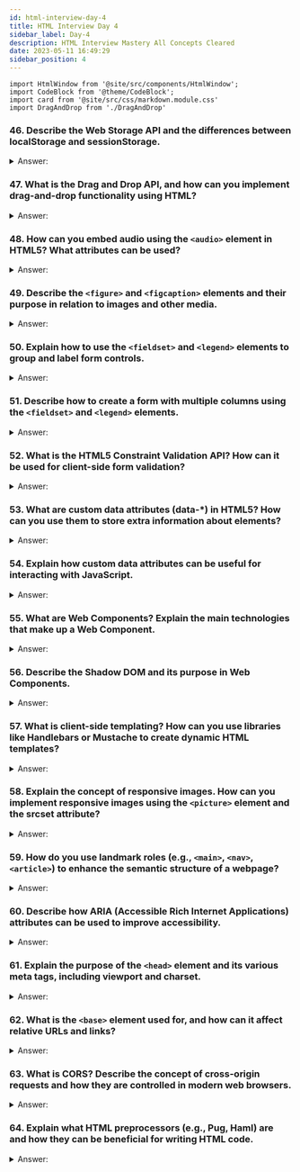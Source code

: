 ```yaml
---
id: html-interview-day-4
title: HTML Interview Day 4
sidebar_label: Day-4
description: HTML Interview Mastery All Concepts Cleared
date: 2023-05-11 16:49:29
sidebar_position: 4
---
```


```mdx-code-block
import HtmlWindow from '@site/src/components/HtmlWindow';
import CodeBlock from '@theme/CodeBlock';
import card from '@site/src/css/markdown.module.css'
import DragAndDrop from './DragAndDrop'
```


### 46. Describe the Web Storage API and the differences between localStorage and sessionStorage.

<details>
    <summary>Answer:</summary>

The Web Storage API and highlighting the differences between `localStorage` and `sessionStorage`:

| Aspect                     | Web Storage API             | localStorage                | sessionStorage             |
|:---------------------------:|:---------------------------:|:----------------------------:|:---------------------------:|
| Purpose                     | Storage of key-value pairs  | Persistent storage           | Session-specific storage    |
| Data Persistence            | Persists even after browser is closed | Persists indefinitely until cleared | Persists only during the session |
| Data Storage Limit          | Typically 5-10MB per domain | Same as Web Storage API limit | Same as Web Storage API limit |
| Accessibility               | Can be accessed by any window or tab from the same domain | Same as Web Storage API | Same as Web Storage API |
| Expiration                  | No built-in expiration mechanism | No built-in expiration mechanism | Automatically cleared when the session ends |
| Shared Across Tabs/Windows  | Shared among all tabs/windows from the same domain | Same as Web Storage API | Limited to the same tab/window |
| JavaScript Data Types       | Supports strings only       | Supports strings only        | Supports strings only       |
| Synchronous or Asynchronous | Synchronous                 | Synchronous                  | Synchronous                |
| Event Notifications         | No built-in events          | No built-in events           | No built-in events          |

</details>

### 47. What is the Drag and Drop API, and how can you implement drag-and-drop functionality using HTML?

<details>
    <summary>Answer:</summary>

The Drag and Drop API is a set of web technologies that allows you to create interactive web applications with drag-and-drop functionality. It enables users to click and drag elements on a web page and drop them into predefined target areas. This API is typically used to enhance user interfaces and improve the user experience on web applications.

To implement drag-and-drop functionality using HTML, you need to use a combination of HTML, CSS, and JavaScript. Here's a general overview of the steps involved:

1. **HTML Structure**: Create the HTML structure for the draggable elements and the drop target areas. For example:

```html title="index.html"
<div id="draggableElement" draggable="true">Drag me!</div>
<div id="dropTarget">Drop here</div>
```

2. **CSS Styling**: Apply CSS styles to define the appearance of the elements and provide visual feedback during the drag-and-drop process. You can use CSS to control the appearance of the draggable element and the drop target.

3. **JavaScript Event Handling**: Use JavaScript to handle the drag-and-drop events. You'll need to attach event listeners to the draggable elements to track when dragging starts, when it's in progress, and when it ends. Here's a basic example:

```javascript title="script.js"
const draggableElement = document.getElementById('draggableElement');
const dropTarget = document.getElementById('dropTarget');

draggableElement.addEventListener('dragstart', (event) => {
  event.dataTransfer.setData('text/plain', 'This is some data to be dropped');
});

dropTarget.addEventListener('dragover', (event) => {
  event.preventDefault();
});

dropTarget.addEventListener('drop', (event) => {
  event.preventDefault();
  const data = event.dataTransfer.getData('text/plain');
  dropTarget.textContent = `Dropped: ${data}`;
});
```

<HtmlWindow>
<DragAndDrop />
</HtmlWindow>

4. **Prevent Default Behavior**: In the event listeners, you'll often see `event.preventDefault()` to prevent the default behavior of the browser, which is to not allow dropping.

5. **Data Transfer**: Use `event.dataTransfer` to store and retrieve data during the drag-and-drop operation. You can transfer plain text or more complex data as needed.

6. **Draggable Attribute**: Make sure to set the `draggable` attribute to `true` on elements you want to be draggable, as shown in the HTML example above.

This is a basic example of implementing drag-and-drop functionality in HTML, CSS, and JavaScript. Depending on your specific use case, you may need to add more features and fine-tune the behavior to meet your application's requirements. There are also libraries and frameworks available that can simplify the implementation of drag-and-drop features if you're working on a more complex project.

</details>

### 48. How can you embed audio using the `<audio>` element in HTML5? What attributes can be used?

<details>
    <summary>Answer:</summary>

To embed audio using the `<audio>` element in HTML5, you can follow these steps. This information is directly related to web development and web technology:

**1. HTML `<audio>` Element:** Start by using the `<audio>` element in your HTML document. Here's a basic example:

   ```html title="index.html"
   <audio controls>
     <source src="/audio/music.mp3" type="audio/mpeg">
     Your browser does not support the audio element.
   </audio>
   ```
   
   <HtmlWindow>
   <audio controls>
     <source src="/audio/music.mp3" type="audio/mpeg" />
     Your browser does not support the audio element.
   </audio>
   </HtmlWindow>


   In this example, the `controls` attribute adds audio playback controls like play, pause, and volume to the audio player.

**2. Attributes for the `<audio>` Element:** Several attributes can be used with the `<audio>` element:

   - `src`: Specifies the URL of the audio file you want to embed.
   - `controls`: Adds audio playback controls to the player.
   - `autoplay`: Automatically starts playing the audio when the page loads.
   - `loop`: Makes the audio loop continuously.
   - `preload`: Specifies whether and how the audio should be preloaded ("none," "metadata," or "auto").
   - `muted`: Mutes the audio by default.
   - `volume`: Sets the default volume level.

**3. Fallback Content:** Include text or alternative content between the opening and closing `<audio>` tags. This content will be displayed if the browser doesn't support the `<audio>` element or if the audio file cannot be loaded.

**4. Multiple Source Formats:** To ensure compatibility with different browsers, provide multiple source formats using the `<source>` element within the `<audio>` element. Browsers will choose the first format they support. For example:

   ```html title="index.html"
   <audio controls>
     <source src="/audio/music.mp3" type="audio/mpeg">
     <source src="/audio/music.ogg" type="audio/ogg">
     Your browser does not support the audio element.
   </audio>
   ```

   <HtmlWindow>
   <audio controls>
     <source src="/audio/music.mp3" type="audio/mpeg" /> 
     <source src="/audio/music.ogg" type="audio/ogg" />    
     Your browser does not support the audio element.
   </audio>
   </HtmlWindow>

   In this example, both MP3 and Ogg formats are provided.

**5. Accessibility:** Ensure your audio player is accessible by providing alternative text or descriptions for the audio content, especially if you're using custom controls.

**6. Styling:** You can style the `<audio>` element and its controls using CSS to match your website's design.

Remember that browser support for audio formats can vary, so providing multiple formats can help ensure compatibility across different browsers.

</details>


### 49. Describe the `<figure>` and `<figcaption>` elements and their purpose in relation to images and other media.

<details>
    <summary>Answer:</summary>

The `<figure>` and `<figcaption>` elements are HTML elements used to provide a structured and semantically meaningful way to associate a caption or description with an image or other embedded media on a web page. Here's a brief overview of each element and their purpose in relation to images and other media:

**1. `<figure>` Element:**
   - Purpose: The `<figure>` element is used to encapsulate any content that is referenced from the main content but can stand alone, typically images, illustrations, diagrams, charts, videos, audio, or other multimedia elements.
   - Usage: You should wrap the media content that you want to associate with a caption or description inside the `<figure>` element.

Example:
```html title="index.html"
<figure>
  <img src="/img/CodeMastermindhq.jpg" alt="main page image" />
  <!-- Other multimedia content can also go here -->
  <figcaption>This is an main page image</figcaption>
</figure>
```

<HtmlWindow>
<figure>
  <img src="/img/CodeMastermindhq.jpg" alt="main page image" />
  <figcaption>This is an main page image</figcaption>
</figure>
</HtmlWindow>

**2. `<figcaption>` Element:**
   - Purpose: The `<figcaption>` element is used to provide a caption or description for the content enclosed within the parent `<figure>` element. It serves as a way to describe or provide context for the media.
   - Usage: The `<figcaption>` element is typically placed immediately after the media content it describes within the `<figure>` element.

Example:
```html title="index.html"
<figure>
  <img src="/img/CodeMastermindhq.jpg" alt="main page image" />
  <figcaption>This is an main page image</figcaption>
</figure>
```

<HtmlWindow>
<figure>
  <img src="/img/CodeMastermindhq.jpg" alt="main page image" />
  <figcaption>This is an main page image</figcaption>
</figure>
</HtmlWindow>

The combination of `<figure>` and `<figcaption>` helps improve web accessibility by associating descriptions or captions directly with the media, making it easier for screen readers and other assistive technologies to convey the information to users with disabilities. Additionally, it provides a structured way to style and format captions, enhancing the overall presentation of multimedia content on web pages.

In summary, `<figure>` and `<figcaption>` elements are essential for creating accessible and well-structured web content when dealing with images and other media elements. They help improve both the semantic meaning and visual presentation of such content on web pages.

</details>

### 50. Explain how to use the `<fieldset>` and `<legend>` elements to group and label form controls.

<details>
    <summary>Answer:</summary>

To use the `<fieldset>` and `<legend>` elements to group and label form controls in HTML, follow these steps:

1. **Create the `<fieldset>` Element:**
   Start by enclosing a group of related form controls within a `<fieldset>` element. This element acts as a container for grouping the controls together.

   ```html title="inde.html"
   <fieldset>
       <!-- Place your form controls here -->
   </fieldset>
   ```

2. **Add Form Controls:**
   Inside the `<fieldset>`, add the form controls you want to group together. These can be various types of input fields, checkboxes, radio buttons, etc.

   ```html title="inde.html"
   <fieldset>
       <label for="name">Name:</label>
       <input type="text" id="name" name="name"><br>

       <label for="email">Email:</label>
       <input type="email" id="email" name="email"><br>
       
       <!-- Other form controls -->
   </fieldset>
   ```

3. **Use the `<legend>` Element:**
   The `<legend>` element is used to provide a label or a title for the `<fieldset>`, making it clear what the group of controls represents. Place the `<legend>` element immediately after the opening `<fieldset>` tag.

   ```html title="inde.html"
   <fieldset>
       <legend>Contact Information</legend>
       <label for="name">Name:</label>
       <input type="text" id="name" name="name"><br>

       <label for="email">Email:</label>
       <input type="email" id="email" name="email"><br>
       
       <!-- Other form controls -->
   </fieldset>
   ```

4. **Result:**
   When you view the HTML page, the `<fieldset>` element with its contained form controls and the `<legend>` label will visually group and label the controls. It provides a clear structure and context for the user to understand the purpose of these controls.

   The result will look something like this:

   <HtmlWindow>
   <fieldset>
       <legend>Contact Information</legend>
       <label for="name">Name:</label>
       <input type="text" id="name" name="name" /><br />
       <label for="email">Email:</label>
       <input type="email" id="email" name="email" /><br />
   </fieldset>
   </HtmlWindow>

By using the `<fieldset>` and `<legend>` elements, you improve the accessibility and usability of your forms by clearly indicating the relationship between form controls and providing a title or description for the group of controls. This is especially helpful in longer forms where grouping related fields helps users navigate and understand the form better.

</details>

### 51. Describe how to create a form with multiple columns using the `<fieldset>` and `<legend>` elements.

<details>
    <summary>Answer:</summary>

To create a form with multiple columns using the `<fieldset>` and `<legend>` elements in web development, you can follow these steps:

1. **HTML Structure:**
   Start by creating the HTML structure for your form. You'll need a `<form>` element to encapsulate the entire form, and within it, you can use one or more `<fieldset>` elements to group related fields together into columns.

2. **Fieldset and Legend:**
   For each column in your form, create a `<fieldset>` element. The `<fieldset>` element is used to group related form elements, and you can use the `<legend>` element inside it to provide a title or label for the column.

   Here's an example of the HTML structure for a form with two columns:

   ```html title="inde.html"
   <form>
     <fieldset>
       <legend>Column 1</legend>
       <!-- Add your form fields for column 1 here -->
     </fieldset>
     <fieldset>
       <legend>Column 2</legend>
       <!-- Add your form fields for column 2 here -->
     </fieldset>
     <!-- You can add more columns if needed -->
   </form>
   ```

3. **Form Fields:**
   Within each `<fieldset>`, you can add your form fields such as text inputs, checkboxes, radio buttons, etc. These fields should be placed inside the respective `<fieldset>` element.

   ```html title="inde.html"
   <form>
     <fieldset>
       <legend>Column 1</legend>
       <label for="name">Name:</label>
       <input type="text" id="name" name="name"><br>

       <label for="email">Email:</label>
       <input type="email" id="email" name="email"><br>
       
       <!-- Add more fields for column 1 -->
     </fieldset>
     <fieldset>
       <legend>Column 2</legend>
       <label for="phone">Phone:</label>
       <input type="tel" id="phone" name="phone"><br>

       <label for="message">Message:</label>
       <textarea id="message" name="message"></textarea>
       
       <!-- Add more fields for column 2 -->
     </fieldset>
   </form>
   ```

4. **CSS Styling:**
   You can use CSS to style the columns, adjust their width, and add any desired spacing between them. You can also style the `<legend>` elements to make them visually appealing.

   ```css title="style.css"
   /* Example CSS for styling columns */
   fieldset {
     border: 1px solid #ccc;
     padding: 10px;
     margin: 10px;
     width: 45%; /* Adjust the width as needed */
     display: inline-block;
   }

   legend {
     font-weight: bold;
   }
   ```

<HtmlWindow>
   <form>
     <fieldset style={{border: "1px solid #ccc", padding: '10px', margin: '10px', width: '45%', display: 'inline-block'}}>
       <legend style={{fontWeight: 'bold'}}>Column 1</legend>
       <label for="name">Name:</label>
       <input type="text" id="name" name="name" /><br />
       <label for="email">Email:</label>
       <input type="email" id="email" name="email" /><br />
     </fieldset>
     <fieldset style={{border: "1px solid #ccc", padding: '10px', margin: '10px', width: '45%', display: 'inline-block'}}>
       <legend style={{fontWeight: 'bold'}}>Column 2</legend>
       <label for="phone">Phone:</label>
       <input type="tel" id="phone" name="phone" /><br />
       <label for="message">Message:</label>
       <textarea id="message" name="message"></textarea>
     </fieldset>
   </form>
</HtmlWindow>

5. **JavaScript (Optional):**
   If you need to add interactivity or validation to your form, you can use JavaScript to enhance its functionality.

That's it! You've created a form with multiple columns using the `<fieldset>` and `<legend>` elements. This approach helps organize your form fields into logical groups while maintaining a clean and structured HTML layout.

</details>

### 52. What is the HTML5 Constraint Validation API? How can it be used for client-side form validation?

<details>
    <summary>Answer:</summary>
</details>

### 53. What are custom data attributes (data-*) in HTML5? How can you use them to store extra information about elements?

<details>
    <summary>Answer:</summary>
</details>

### 54. Explain how custom data attributes can be useful for interacting with JavaScript.

<details>
    <summary>Answer:</summary>
</details>

### 55. What are Web Components? Explain the main technologies that make up a Web Component.

<details>
    <summary>Answer:</summary>
</details>

### 56. Describe the Shadow DOM and its purpose in Web Components.

<details>
    <summary>Answer:</summary>
</details>

### 57. What is client-side templating? How can you use libraries like Handlebars or Mustache to create dynamic HTML templates?

<details>
    <summary>Answer:</summary>
</details>

### 58. Explain the concept of responsive images. How can you implement responsive images using the `<picture>` element and the srcset attribute?

<details>
    <summary>Answer:</summary>
</details>

### 59. How do you use landmark roles (e.g., `<main>`, `<nav>`, `<article>`) to enhance the semantic structure of a webpage?

<details>
    <summary>Answer:</summary>
</details>

### 60. Describe how ARIA (Accessible Rich Internet Applications) attributes can be used to improve accessibility.

<details>
    <summary>Answer:</summary>
</details>

### 61. Explain the purpose of the `<head>` element and its various meta tags, including viewport and charset.

<details>
    <summary>Answer:</summary>
</details>

### 62. What is the `<base>` element used for, and how can it affect relative URLs and links?

<details>
    <summary>Answer:</summary>
</details>

### 63. What is CORS? Describe the concept of cross-origin requests and how they are controlled in modern web browsers.

<details>
    <summary>Answer:</summary>
</details>

### 64. Explain what HTML preprocessors (e.g., Pug, Haml) are and how they can be beneficial for writing HTML code.

<details>
    <summary>Answer:</summary>
</details>
